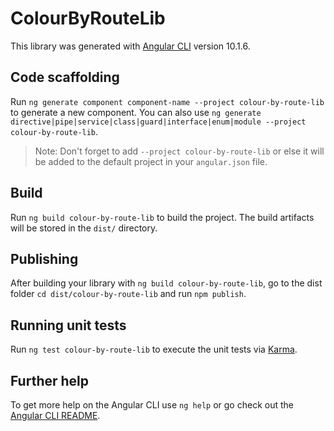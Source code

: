 # ColourByRouteLib

This library was generated with [Angular CLI](https://github.com/angular/angular-cli) version 10.1.6.

## Code scaffolding

Run `ng generate component component-name --project colour-by-route-lib` to generate a new component. You can also use `ng generate directive|pipe|service|class|guard|interface|enum|module --project colour-by-route-lib`.
> Note: Don't forget to add `--project colour-by-route-lib` or else it will be added to the default project in your `angular.json` file. 

## Build

Run `ng build colour-by-route-lib` to build the project. The build artifacts will be stored in the `dist/` directory.

## Publishing

After building your library with `ng build colour-by-route-lib`, go to the dist folder `cd dist/colour-by-route-lib` and run `npm publish`.

## Running unit tests

Run `ng test colour-by-route-lib` to execute the unit tests via [Karma](https://karma-runner.github.io).

## Further help

To get more help on the Angular CLI use `ng help` or go check out the [Angular CLI README](https://github.com/angular/angular-cli/blob/master/README.md).
